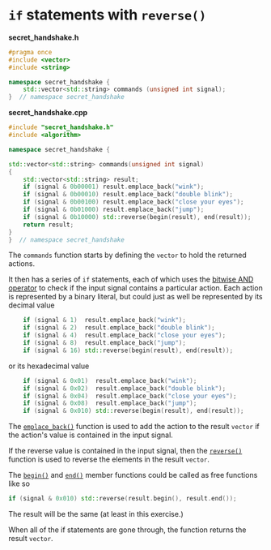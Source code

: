 # `if` statements with `reverse()`

**secret_handshake.h**
```cpp
#pragma once
#include <vector>
#include <string>

namespace secret_handshake {
    std::vector<std::string> commands (unsigned int signal);
}  // namespace secret_handshake
```

**secret_handshake.cpp**
```cpp
#include "secret_handshake.h"
#include <algorithm>

namespace secret_handshake {

std::vector<std::string> commands(unsigned int signal)
{
    std::vector<std::string> result;
    if (signal & 0b00001) result.emplace_back("wink");
    if (signal & 0b00010) result.emplace_back("double blink");
    if (signal & 0b00100) result.emplace_back("close your eyes");
    if (signal & 0b01000) result.emplace_back("jump");
    if (signal & 0b10000) std::reverse(begin(result), end(result));
    return result;
}
}  // namespace secret_handshake
```

The `commands` function starts by defining the `vector` to hold the returned actions.

It then has a series of `if` statements, each of which uses the [bitwise AND operator][bitwise-operators] to check if the input signal contains a particular action.
Each action is represented by a binary literal, but could just as well be represented by its decimal value

```cpp
    if (signal & 1)  result.emplace_back("wink");
    if (signal & 2)  result.emplace_back("double blink");
    if (signal & 4)  result.emplace_back("close your eyes");
    if (signal & 8)  result.emplace_back("jump");
    if (signal & 16) std::reverse(begin(result), end(result));
```

or its hexadecimal value

```cpp
    if (signal & 0x01)  result.emplace_back("wink");
    if (signal & 0x02)  result.emplace_back("double blink");
    if (signal & 0x04)  result.emplace_back("close your eyes");
    if (signal & 0x08)  result.emplace_back("jump");
    if (signal & 0x010) std::reverse(begin(result), end(result));
```

The [`emplace_back()`][emplace-back] function is used to add the action to the result `vector` if the action's value is contained in the input signal.

If the reverse value is contained in the input signal, then the [`reverse()`][reverse] function is used to  reverse the elements in the result `vector`.

The [`begin()`][begin] and [`end()`][end] member functions could be called as free functions like so

```cpp
if (signal & 0x010) std::reverse(result.begin(), result.end());
```

The result will be the same (at least in this exercise.)

When all of the if statements are gone through, the function returns the result `vector`.

[bitwise-operators]: https://www.geeksforgeeks.org/bitwise-operators-in-c-cpp/
[emplace-back]: https://en.cppreference.com/w/cpp/container/vector/emplace_back
[reverse]: https://en.cppreference.com/w/cpp/algorithm/reverse
[begin]: https://en.cppreference.com/w/cpp/iterator/begin
[end]: https://en.cppreference.com/w/cpp/iterator/end
